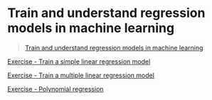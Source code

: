 # Train and understand regression models in machine learning

> [Train and understand regression models in machine learning](https://learn.microsoft.com/en-us/training/modules/understand-regression-machine-learning/)

[Exercise - Train a simple linear regression model](./Train_a_simple_linear_regression_model/)

[Exercise - Train a multiple linear regression model](./Train_a_multiple_linear_regression_model/)

[Exercise - Polynomial regression](./Polynomial_regression/)